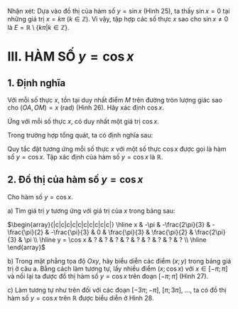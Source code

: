 Nhận xét: Dựa vào đồ thị của hàm số $y = \sin x$ (Hình 25), ta thấy $\sin x = 0$ tại những giá trị $x = k\pi$ ($k \in \mathbb{Z}$). Vì vậy, tập hợp các số thực $x$ sao cho $\sin x \neq 0$ là $E = \mathbb{R} \setminus \{k\pi | k \in \mathbb{Z}\}$.

# III. HÀM SỐ $y = \cos x$

## 1. Định nghĩa

Với mỗi số thực $x$, tồn tại duy nhất điểm $M$ trên đường tròn lượng giác sao cho $(OA, OM) = x$ (rad) (Hình 26). Hãy xác định $\cos x$.

Ứng với mỗi số thực $x$, có duy nhất một giá trị $\cos x$.

Trong trường hợp tổng quát, ta có định nghĩa sau:

Quy tắc đặt tương ứng mỗi số thực $x$ với một số thực $\cos x$ được gọi là hàm số $y = \cos x$. Tập xác định của hàm số $y = \cos x$ là $\mathbb{R}$.

## 2. Đồ thị của hàm số $y = \cos x$

Cho hàm số $y = \cos x$.

a) Tìm giá trị $y$ tương ứng với giá trị của $x$ trong bảng sau:

$\begin{array}{|c|c|c|c|c|c|c|c|c|c|}
\hline
x & -\pi & -\frac{2\pi}{3} & -\frac{\pi}{2} & -\frac{\pi}{3} & 0 & \frac{\pi}{3} & \frac{\pi}{2} & \frac{2\pi}{3} & \pi \\
\hline
y = \cos x & ? & ? & ? & ? & ? & ? & ? & ? & ? \\
\hline
\end{array}$

b) Trong mặt phẳng tọa độ $Oxy$, hãy biểu diễn các điểm $(x ; y)$ trong bảng giá trị ở câu a. Bằng cách làm tương tự, lấy nhiều điểm $(x ; \cos x)$ với $x \in [-\pi ; \pi]$ và nối lại ta được đồ thị hàm số $y = \cos x$ trên đoạn $[-\pi ; \pi]$ (Hình 27).

c) Làm tương tự như trên đối với các đoạn $[-3\pi ; -\pi]$, $[\pi ; 3\pi]$, ..., ta có đồ thị hàm số $y = \cos x$ trên $\mathbb{R}$ được biểu diễn ở Hình 28.